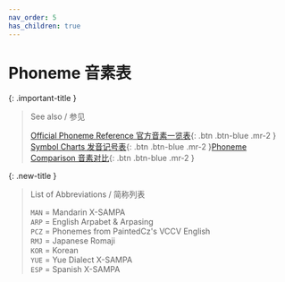 ```yaml
---
nav_order: 5
has_children: true
---
```


# Phoneme 音素表

{: .important-title }
> See also / 参见
> 
> [Official Phoneme Reference 官方音素一览表](https://www.dreamtonics.com.cn/svstudio-resources/){: .btn .btn-blue .mr-2 }  
> [Symbol Charts 发音记号表](/vocaloid-dictionaries/symbol-charts){: .btn .btn-blue .mr-2 }[Phoneme Comparison 音素对比](/synthv-dictionaries/phonemes){: .btn .btn-blue .mr-2 }  

{: .new-title }
> List of Abbreviations / 简称列表
>
> `MAN` = Mandarin X-SAMPA  
> `ARP` = English Arpabet & Arpasing  
> `PCZ` = Phonemes from PaintedCz's VCCV English  
> `RMJ` = Japanese Romaji  
> `KOR` = Korean  
> `YUE` = Yue Dialect X-SAMPA  
> `ESP` = Spanish X-SAMPA  
